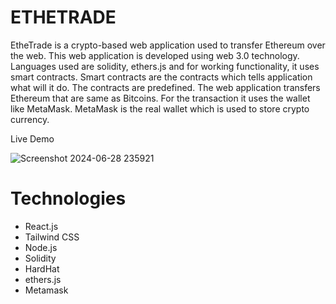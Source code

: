 # ETHETRADE

EtheTrade is a crypto-based web application used to transfer Ethereum over the web. 
This web application is developed using web 3.0 technology. Languages used are solidity, ethers.js
and for working functionality, it uses smart contracts. Smart contracts are the contracts which 
tells application what will it do. The contracts are predefined.
The web application transfers Ethereum that are same as Bitcoins. For the transaction it uses the wallet 
like MetaMask. MetaMask is the real wallet which is used to store crypto currency.

<a src="https://dulcet-gumption-c97ca7.netlify.app/">Live Demo</a>

![Screenshot 2024-06-28 235921](https://github.com/malharchauhan7/ETHETRADE/assets/72789303/a185f308-b306-45ec-b855-cce28c56918e)

# Technologies 
- React.js
- Tailwind CSS
- Node.js
- Solidity 
- HardHat
- ethers.js
- Metamask
